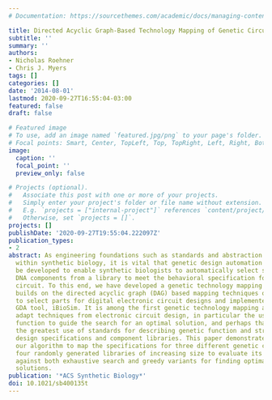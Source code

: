 ```yaml
---
# Documentation: https://sourcethemes.com/academic/docs/managing-content/

title: Directed Acyclic Graph-Based Technology Mapping of Genetic Circuit Models
subtitle: ''
summary: ''
authors:
- Nicholas Roehner
- Chris J. Myers
tags: []
categories: []
date: '2014-08-01'
lastmod: 2020-09-27T16:55:04-03:00
featured: false
draft: false

# Featured image
# To use, add an image named `featured.jpg/png` to your page's folder.
# Focal points: Smart, Center, TopLeft, Top, TopRight, Left, Right, BottomLeft, Bottom, BottomRight.
image:
  caption: ''
  focal_point: ''
  preview_only: false

# Projects (optional).
#   Associate this post with one or more of your projects.
#   Simply enter your project's folder or file name without extension.
#   E.g. `projects = ["internal-project"]` references `content/project/deep-learning/index.md`.
#   Otherwise, set `projects = []`.
projects: []
publishDate: '2020-09-27T19:55:04.222097Z'
publication_types:
- 2
abstract: As engineering foundations such as standards and abstraction begin to mature
  within synthetic biology, it is vital that genetic design automation (GDA) tools
  be developed to enable synthetic biologists to automatically select standardized
  DNA components from a library to meet the behavioral specification for a genetic
  circuit. To this end, we have developed a genetic technology mapping algorithm that
  builds on the directed acyclic graph (DAG) based mapping techniques originally used
  to select parts for digital electronic circuit designs and implemented it in our
  GDA tool, iBioSim. It is among the first genetic technology mapping algorithms to
  adapt techniques from electronic circuit design, in particular the use of a cost
  function to guide the search for an optimal solution, and perhaps that which makes
  the greatest use of standards for describing genetic function and structure to represent
  design specifications and component libraries. This paper demonstrates the use of
  our algorithm to map the specifications for three different genetic circuits against
  four randomly generated libraries of increasing size to evaluate its performance
  against both exhaustive search and greedy variants for finding optimal and near-optimal
  solutions.
publication: '*ACS Synthetic Biology*'
doi: 10.1021/sb400135t
---
```

